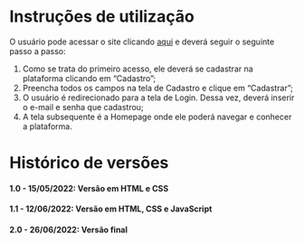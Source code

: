 # Instruções de utilização


O usuário pode acessar o site clicando [aqui](https://icei-puc-minas-pmv-ads.github.io/REDOM-PET/) e deverá seguir o seguinte passo a passo:

<ol>

<li>Como se trata do primeiro acesso, ele deverá se cadastrar na plataforma clicando em “Cadastro”;</li>
<li>Preencha todos os campos na tela de Cadastro e clique em “Cadastrar”;</li>
<li>O usuário é redirecionado para a tela de Login. Dessa vez, deverá inserir o e-mail e senha que cadastrou;</li>
<li>A tela subsequente é a Homepage onde ele poderá navegar e conhecer a plataforma.</li>
</ol>

# Histórico de versões

#### 1.0 - 15/05/2022: Versão em HTML e CSS
#### 1.1 - 12/06/2022: Versão em HTML, CSS e JavaScript
#### 2.0 - 26/06/2022: Versão final
